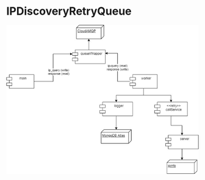 # IPDiscoveryRetryQueue

![Visao Geral](https://github.com/joaovictorino/IPDiscoveryRetryQueue/blob/master/documentation/IPDiscovery.jpg?raw=true)
